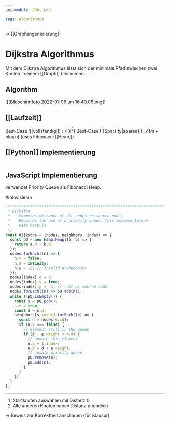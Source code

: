 ```yaml
---
uni-module: EMD, LKO

tags: Algorithmus
---
```

→ [[Graphengenerierung]]

# Dijkstra Algorithmus

Mit dem Dijkstra Algorithmus lässt sich der minimale Pfad zwischen zwei Knoten in einem [[Graph]] bestimmen.

## Algorithm

![[Bildschirmfoto 2022-01-06 um 16.40.06.png]]

## [[Laufzeit]]

Best-Case ([[vollständig]]) : $\mathcal{O}(n^2)$
Best-Case ([[Sparsity|sparse]]) : $\mathcal{O}(m+n\log{n})$ (uses Fibonacci [[Heap]])

## [[Python]] Implementierung

```python

```

## JavaScript Implementierung

verwendet Priority Queue als Fibonacci Heap.

#infovislearn

```js
/********************************************************************************************
 * Dijkstra
 *    Computes distance of all nodes to source node.
 *    Requires the use of a priority queue. This implementation
 *    uses heap-js
 */
const dijkstra = (nodes, neighbors, index) => {
  const pQ = new heap.Heap((a, b) => {
    return a.d - b.d;
  });
  nodes.forEach((n) => {
    n.v = false;
    n.d = Infinity;
    n.p = -2; // invalid predecessor
  });
  nodes[index].d = 0;
  nodes[index].v = true;
  nodes[index].p = -1; // root or source node
  nodes.forEach((n) => pQ.add(n));
  while (!pQ.isEmpty()) {
    const s = pQ.pop();
    s.v = true;
    const d = s.d;
    neighbors[s.index].forEach((e) => {
      const n = nodes[e.id];
      if (n.v === false) {
        // element still in the queue
        if (d + e.weight < n.d) {
          // update this element
          n.p = s.index;
          n.d = d + e.weight;
          // update priority queue
          pQ.remove(n);
          pQ.add(n);
        }
      }
    });
  }
};
```

---

1. Startknoten auswählen mit Distanz 0
2. Alle anderen Knoten haben Distanz unendlich

→ Beweis zur Korrektheit anschauen (für Klausur)
